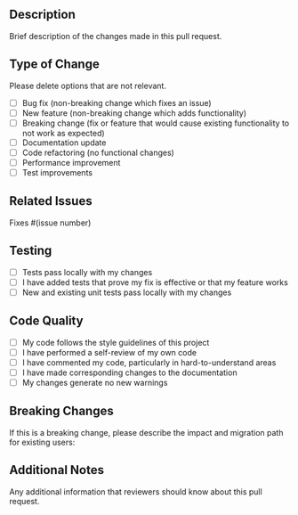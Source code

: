 ## Description

Brief description of the changes made in this pull request.

## Type of Change

Please delete options that are not relevant.

- [ ] Bug fix (non-breaking change which fixes an issue)
- [ ] New feature (non-breaking change which adds functionality)
- [ ] Breaking change (fix or feature that would cause existing functionality to not work as expected)
- [ ] Documentation update
- [ ] Code refactoring (no functional changes)
- [ ] Performance improvement
- [ ] Test improvements

## Related Issues

Fixes #(issue number)

## Testing

- [ ] Tests pass locally with my changes
- [ ] I have added tests that prove my fix is effective or that my feature works
- [ ] New and existing unit tests pass locally with my changes

## Code Quality

- [ ] My code follows the style guidelines of this project
- [ ] I have performed a self-review of my own code
- [ ] I have commented my code, particularly in hard-to-understand areas
- [ ] I have made corresponding changes to the documentation
- [ ] My changes generate no new warnings

## Breaking Changes

If this is a breaking change, please describe the impact and migration path for existing users:

## Additional Notes

Any additional information that reviewers should know about this pull request.
